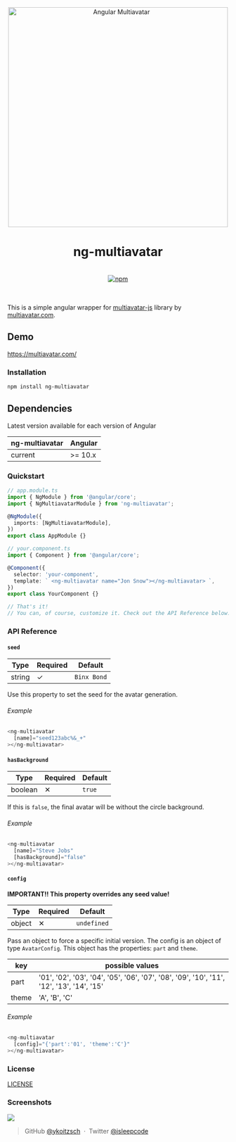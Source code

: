 <div align="center">
  <img src="link" width="500" alt="Angular Multiavatar">
  <br>
  <h1>ng-multiavatar</h1>
  <br>
  <a href="https://www.npmjs.org/package/ng-multiavatar">
    <img src="https://badge.fury.io/js/ng-multiavatar.svg" alt="npm">
  </a> 
  </a>
  <br>
  <br>
  <br>
</div>

This is a simple angular wrapper for  [multiavatar-js](https://github.com/multiavatar/Multiavatar) library by [multiavatar.com](https://multiavatar.com/).

## Demo

https://multiavatar.com/

### Installation

```sh
npm install ng-multiavatar 
```

## Dependencies

Latest version available for each version of Angular

| ng-multiavatar | Angular |
| --------- | ------- |
| current   | >= 10.x |

### Quickstart

```ts
// app.module.ts
import { NgModule } from '@angular/core';
import { NgMultiavatarModule } from 'ng-multiavatar';

@NgModule({
  imports: [NgMultiavatarModule],
})
export class AppModule {}

// your.component.ts
import { Component } from '@angular/core';

@Component({
  selector: 'your-component',
  template: ` <ng-multiavatar name="Jon Snow"></ng-multiavatar> `,
})
export class YourComponent {}

// That's it!
// You can, of course, customize it. Check out the API Reference below.
```


### API Reference

#### `seed`

| Type    | Required | Default |
| ------- | -------- | ------- |
| string | ✓        | `Binx Bond` |

Use this property to set the seed for the avatar generation.


###### Example

```ts
<ng-multiavatar
  [name]="seed123abc%&_+"
></ng-multiavatar>
```

#### `hasBackground`

| Type    | Required | Default |
| ------- | -------- | ------- |
| boolean | ✕        | `true` |

If this is `false`, the final avatar will be without the circle background.


###### Example

```ts
<ng-multiavatar
  [name]="Steve Jobs"
  [hasBackground]="false"
></ng-multiavatar>
```
#### `config`
**IMPORTANT!! This property overrides any seed value!**

| Type    | Required | Default |
| ------- | -------- | ------- |
| object | ✕        | `undefined` |

Pass an object to force a specific initial version. The config is an object of type `AvatarConfig`. This object has the properties: `part` and `theme`. 

| key    | possible values | 
| ------- | -------- | 
| part | '01', '02', '03', '04', '05', '06', '07', '08', '09', '10', '11', '12', '13', '14', '15'  |
| theme | 'A', 'B', 'C'        |
###### Example

```ts
<ng-multiavatar
  [config]="{'part':'01', 'theme':'C'}"
></ng-multiavatar>
```

### License ###

[LICENSE](https://multiavatar.com/license/)



### Screenshots ###

<img src="https://multiavatar.com/press/img/screenshots/screenshot-02.png?v=001">



> GitHub [@ykoitzsch](https://github.com/ykoitzsch) &nbsp;&middot;&nbsp;
> Twitter [@isleepcode](https://twitter.com/isleepcode)
